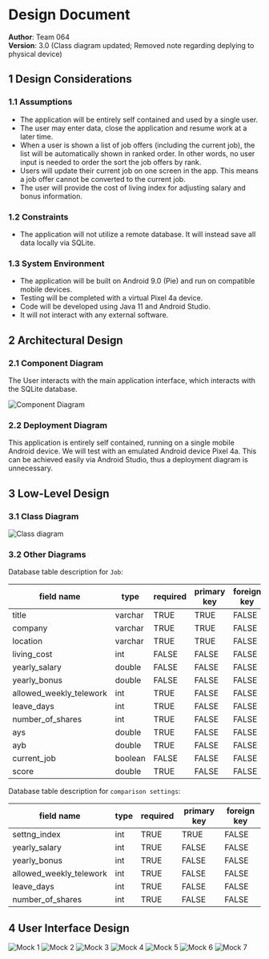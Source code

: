 # Design Document

**Author**: Team 064 <br>
**Version**: 3.0 (Class diagram updated; Removed note regarding deplying to physical device)

## 1 Design Considerations
### 1.1 Assumptions

*   The application will be entirely self contained and used by a single user. 
*   The user may enter data, close the application and resume work at a later time. 
*   When a user is shown a list of job offers (including the current job), the list will be automatically shown in ranked order. In other words, no user input is needed to order the sort the job offers by rank. 
*   Users will update their current job on one screen in the app. This means a job offer cannot be converted to the current job. 
*   The user will provide the cost of living index for adjusting salary and bonus information.

### 1.2 Constraints

*   The application will not utilize a remote database. It will instead save all data locally via SQLite.

### 1.3 System Environment

*   The application will be built on Android 9.0 (Pie) and run on compatible mobile devices.
*   Testing will be completed with a virtual Pixel 4a device.
*   Code will be developed using Java 11 and Android Studio.
*   It will not interact with any external software.

## 2 Architectural Design

### 2.1 Component Diagram

The User interacts with the main application interface, which interacts with the SQLite database.

![Component Diagram](images/ComponentDiagram.png)

### 2.2 Deployment Diagram

This application is entirely self contained, running on a single mobile Android device. We will test with an emulated Android device Pixel 4a. This can be achieved easily via Android Studio, thus a deployment diagram is unnecessary. 

## 3 Low-Level Design
### 3.1 Class Diagram

![Class diagram](images/design.png)

### 3.2 Other Diagrams

Database table description for `Job`:

|field name|type|required|primary key|foreign key|
|--- |--- |--- |--- |--- |
|title|varchar|TRUE|TRUE|FALSE|
|company|varchar|TRUE|TRUE|FALSE|
|location|varchar|TRUE|TRUE|FALSE|
|living_cost|int|FALSE|FALSE|FALSE|
|yearly_salary|double|FALSE|FALSE|FALSE|
|yearly_bonus|double|FALSE|FALSE|FALSE|
|allowed_weekly_telework|int|TRUE|FALSE|FALSE|
|leave_days|int|TRUE|FALSE|FALSE|
|number_of_shares|int|TRUE|FALSE|FALSE|
|ays|double|TRUE|FALSE|FALSE|
|ayb|double|TRUE|FALSE|FALSE|
|current_job|boolean|FALSE|FALSE|FALSE|
|score|double|TRUE|FALSE|FALSE|

Database table description for `comparison settings`:

|field name|type|required|primary key|foreign key|
|--- |--- |--- |--- |--- |
|settng_index|int|TRUE|TRUE|FALSE|
|yearly_salary|int|TRUE|FALSE|FALSE|
|yearly_bonus|int|TRUE|FALSE|FALSE|
|allowed_weekly_telework|int|TRUE|FALSE|FALSE|
|leave_days|int|TRUE|FALSE|FALSE|
|number_of_shares|int|TRUE|FALSE|FALSE|


## 4 User Interface Design
![Mock 1](images/mock1.png)
![Mock 2](images/mock2.png)
![Mock 3](images/mock3.png)
![Mock 4](images/mock4.png)
![Mock 5](images/mock5.png)
![Mock 6](images/mock6.png)
![Mock 7](images/mock7.png)

